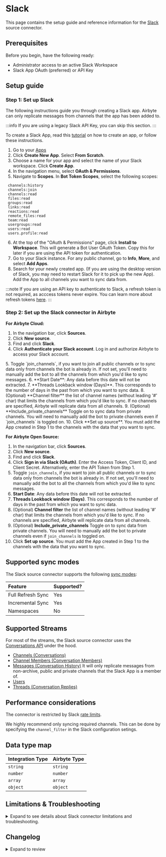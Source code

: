 # Slack

<HideInUI>

This page contains the setup guide and reference information for the [Slack](https://www.slack.com) source connector.

</HideInUI>

## Prerequisites

Before you begin, have the following ready: 

- Administrator access to an active Slack Workspace
- Slack App OAuth (preferred) or API Key

## Setup guide

### Step 1: Set up Slack

The following instructions guide you through creating a Slack app. Airbyte can only replicate messages from channels that the app has been added to.

:::info
If you are using a legacy Slack API Key, you can skip this section.
:::

To create a Slack App, read this [tutorial](https://api.slack.com/tutorials/tracks/getting-a-token) on how to create an app, or follow these instructions. 

1. Go to your [Apps](https://api.slack.com/apps)
2. Click **Create New App**. Select **From Scratch**.
3. Choose a name for your app and select the name of your Slack workspace. Click **Create App**. 
4. In the navigation menu, select **OAuth & Permissions**.
5. Navigate to **Scopes**. In **Bot Token Scopes**, select the following scopes: 

```
 channels:history
 channels:join
 channels:read
 files:read
 groups:read
 links:read
 reactions:read
 remote_files:read
 team:read
 usergroups:read
 users:read
 users.profile:read
```

6. At the top of the "OAuth & Permissions" page, click **Install to Workspace**. This will generate a Bot User OAuth Token. Copy this for later if you are using the API token for authentication.
7. Go to your Slack instance. For any public channel, go to **Info**, **More**, and select **Add Apps**. 
8. Search for your newly created app. (If you are using the desktop version of Slack, you may need to restart Slack for it to pick up the new App). Add the App to all channels you want to sync data from.

:::note
If you are using an API key to authenticate to Slack, a refresh token is not required, as acccess tokens never expire. You can learn more about refresh tokens [here](https://api.slack.com/authentication/rotation).
:::

### Step 2: Set up the Slack connector in Airbyte

<!-- env:cloud -->

**For Airbyte Cloud:**

1. In the navigation bar, click **Sources**. 
2. Click **New source**.
3. Find and click **Slack**.
4. Click **Authenticate your Slack account**. Log in and authorize Airbyte to access your Slack account.
<FieldAnchor field="join_channels">
5. Toggle `join_channels`, if you want to join all public channels or to sync data only from channels the bot is already in. If not set, you'll need to manually add the bot to all the channels from which you'd like to sync messages.
</FieldAnchor>
<FieldAnchor field="start_date">
6. **Start Date**: Any data before this date will not be extracted.
</FieldAnchor>
<FieldAnchor field="lookback_window">
7. **Threads Lookback window (Days)**. This corresponds to the number of days in the past from which you want to sync data.
</FieldAnchor>
<FieldAnchor field="include_private_channels">
8. (Optional) **Channel filter** the list of channel names (without leading '#' char) that limits the channels from which you'd like to sync. If no channels are specified, Airbyte will replicate data from all channels.
</FieldAnchor>
<FieldAnchor field="include_private_channels">
9. (Optional) **Include_private_channels** Toggle on to sync data from private channels. You will need to manually add the bot to private channels even if `join_channels` is toggled on.
</FieldAnchor>
10. Click **Set up source**. You must add the App created in Step 1 to the channels with the data that you want to sync.
<!-- /env:cloud -->

<!-- env:oss -->

**For Airbyte Open Source:**

1. In the navigation bar, click **Sources**. 
2. Click **New source**.
3. Find and click **Slack**.
4. Click **Sign in via Slack (OAuth)**. Enter the Access Token, Client ID, and Client Secret. Alternatively, enter the API Token from Step 1.
5. Toggle `join_channels`, if you want to join all public channels or to sync data only from channels the bot is already in. If not set, you'll need to manually add the bot to all the channels from which you'd like to sync messages.
6. **Start Date**: Any data before this date will not be extracted.
7. **Threads Lookback window (Days)**. This corresponds to the number of days in the past from which you want to sync data.
8. (Optional) **Channel filter** the list of channel names (without leading '#' char) that limits the channels from which you'd like to sync. If no channels are specified, Airbyte will replicate data from all channels.
9. (Optional) **Include_private_channels** Toggle on to sync data from private channels. You will need to manually add the bot to private channels even if `join_channels` is toggled on.
10. Click **Set up source**. You must add the App created in Step 1 to the channels with the data that you want to sync.
<!-- /env:oss -->

<HideInUI>

## Supported sync modes

The Slack source connector supports the following [sync modes](https://docs.airbyte.com/cloud/core-concepts#connection-sync-modes):

| Feature           | Supported? |
| :---------------- | :--------- |
| Full Refresh Sync | Yes        |
| Incremental Sync  | Yes        |
| Namespaces        | No         |

## Supported Streams

For most of the streams, the Slack source connector uses the [Conversations API](https://api.slack.com/docs/conversations-api) under the hood.

- [Channels \(Conversations\)](https://api.slack.com/methods/conversations.list)
- [Channel Members \(Conversation Members\)](https://api.slack.com/methods/conversations.members)
- [Messages \(Conversation History\)](https://api.slack.com/methods/conversations.history) It will only replicate messages from non-archive, public and private channels that the Slack App is a member of.
- [Users](https://api.slack.com/methods/users.list)
- [Threads \(Conversation Replies\)](https://api.slack.com/methods/conversations.replies)

## Performance considerations

The connector is restricted by Slack [rate limits](https://api.slack.com/docs/rate-limits).

We highly recommend only syncing required channels. This can be done by specifying the `channel_filter` in the Slack configuration setings.

## Data type map

| Integration Type | Airbyte Type |
| :--------------- | :----------- |
| `string`         | `string`     |
| `number`         | `number`     |
| `array`          | `array`      |
| `object`         | `object`     |

## Limitations & Troubleshooting

<details>
<summary>
Expand to see details about Slack connector limitations and troubleshooting.
</summary>

### Connector limitations

#### Rate limiting

Slack has [rate limit restrictions](https://api.slack.com/docs/rate-limits).

### Troubleshooting

- Check out common troubleshooting issues for the Slack source connector on our Airbyte Forum [here](https://github.com/airbytehq/airbyte/discussions).

</details>

</HideInUI>


## Changelog

<details>
  <summary>Expand to review</summary>

| Version | Date       | Pull Request                                             | Subject                                                                              |
|:--------|:-----------| :------------------------------------------------------- |:-------------------------------------------------------------------------------------|
| 2.0.0 | 2025-06-25 | [62055](https://github.com/airbytehq/airbyte/pull/62055) | Add breaking change notification for migrating to the new Slack Marketplace application to retain higher rate limits. |
| 1.3.2 | 2025-01-11 | [43812](https://github.com/airbytehq/airbyte/pull/43812) | Starting with this version, the Docker image is now rootless. Please note that this and future versions will not be compatible with Airbyte versions earlier than 0.64 |
| 1.3.1 | 2024-07-24 | [42485](https://github.com/airbytehq/airbyte/pull/42485) | Fix MRO error for `IncrementalMessageStream` |
| 1.3.0 | 2024-07-17 | [41994](https://github.com/airbytehq/airbyte/pull/41994) | Migrate to CDK v3.5.1 |
| 1.2.0 | 2024-07-16 | [41970](https://github.com/airbytehq/airbyte/pull/41970) | Migrate to CDK v2.4.0 |
| 1.1.13 | 2024-07-13 | [41863](https://github.com/airbytehq/airbyte/pull/41863) | Update dependencies |
| 1.1.12 | 2024-07-10 | [41485](https://github.com/airbytehq/airbyte/pull/41485) | Update dependencies |
| 1.1.11 | 2024-07-09 | [41231](https://github.com/airbytehq/airbyte/pull/41231) | Update dependencies |
| 1.1.10 | 2024-07-06 | [40839](https://github.com/airbytehq/airbyte/pull/40839) | Update dependencies |
| 1.1.9 | 2024-06-25 | [40347](https://github.com/airbytehq/airbyte/pull/40347) | Update dependencies |
| 1.1.8 | 2024-06-22 | [40166](https://github.com/airbytehq/airbyte/pull/40166) | Update dependencies |
| 1.1.7 | 2025-06-14 | [39343](https://github.com/airbytehq/airbyte/pull/39343) | Update state handling for `threads` Python stream |
| 1.1.6   | 2024-06-12 | [39132](https://github.com/airbytehq/airbyte/pull/39416) | Respect `include_private_channels` option in `threads` stream                        |
| 1.1.5   | 2024-06-10 | [39132](https://github.com/airbytehq/airbyte/pull/39132) | Convert string state to float for `threads` stream                                   |
| 1.1.4   | 2024-06-06 | [39271](https://github.com/airbytehq/airbyte/pull/39271) | [autopull] Upgrade base image to v1.2.2                                              |
| 1.1.3   | 2024-06-05 | [39121](https://github.com/airbytehq/airbyte/pull/39121) | Change cursor format for `channel_messages` stream to `%s_as_float`                  |
| 1.1.2   | 2024-05-23 | [38619](https://github.com/airbytehq/airbyte/pull/38619) | Fix cursor granularity for the `channel_messages` stream                             |
| 1.1.1   | 2024-05-02 | [36661](https://github.com/airbytehq/airbyte/pull/36661) | Schema descriptions                                                                  |
| 1.1.0   | 2024-04-18 | [37332](https://github.com/airbytehq/airbyte/pull/37332) | Add the capability to sync from private channels                                     |
| 1.0.0   | 2024-04-02 | [35477](https://github.com/airbytehq/airbyte/pull/35477) | Migration to low-code CDK                                                            |
| 0.4.1   | 2024-03-27 | [36579](https://github.com/airbytehq/airbyte/pull/36579) | Upgrade airbyte-cdk version to emit record counts as floats                          |
| 0.4.0   | 2024-03-19 | [36267](https://github.com/airbytehq/airbyte/pull/36267) | Pin airbyte-cdk version to `^0`                                                      |
| 0.3.9   | 2024-02-12 | [35157](https://github.com/airbytehq/airbyte/pull/35157) | Manage dependencies with Poetry                                                      |
| 0.3.8   | 2024-02-09 | [35131](https://github.com/airbytehq/airbyte/pull/35131) | Fixed the issue when `schema discovery` fails with `502` due to the platform timeout |
| 0.3.7   | 2024-01-10 | [1234](https://github.com/airbytehq/airbyte/pull/1234) | Prepare for airbyte-lib                                                              |
| 0.3.6   | 2023-11-21 | [32707](https://github.com/airbytehq/airbyte/pull/32707) | Threads: do not use client-side record filtering                                     |
| 0.3.5   | 2023-10-19 | [31599](https://github.com/airbytehq/airbyte/pull/31599) | Base image migration: remove Dockerfile and use the python-connector-base image      |
| 0.3.4   | 2023-10-06 | [31134](https://github.com/airbytehq/airbyte/pull/31134) | Update CDK and remove non iterable return from records                               |
| 0.3.3   | 2023-09-28 | [30580](https://github.com/airbytehq/airbyte/pull/30580) | Add `bot_id` field to threads schema                                                 |
| 0.3.2   | 2023-09-20 | [30613](https://github.com/airbytehq/airbyte/pull/30613) | Set default value for channel_filters during discover                                |
| 0.3.1   | 2023-09-19 | [30570](https://github.com/airbytehq/airbyte/pull/30570) | Use default availability strategy                                                    |
| 0.3.0   | 2023-09-18 | [30521](https://github.com/airbytehq/airbyte/pull/30521) | Add unexpected fields to streams `channel_messages`, `channels`, `threads`, `users`  |
| 0.2.0   | 2023-05-24 | [26497](https://github.com/airbytehq/airbyte/pull/26497) | Fixed `lookback window` value limitations                                            |
| 0.1.26  | 2023-05-17 | [26186](https://github.com/airbytehq/airbyte/pull/26186) | Limited the `lookback window` range for input configuration                          |
| 0.1.25  | 2023-03-20 | [22889](https://github.com/airbytehq/airbyte/pull/22889) | Specified date formatting in specification                                           |
| 0.1.24  | 2023-03-20 | [24126](https://github.com/airbytehq/airbyte/pull/24126) | Increase page size to 1000                                                           |
| 0.1.23  | 2023-02-21 | [21907](https://github.com/airbytehq/airbyte/pull/21907) | Do not join channels that not gonna be synced                                        |
| 0.1.22  | 2023-01-27 | [22022](https://github.com/airbytehq/airbyte/pull/22022) | Set `AvailabilityStrategy` for streams explicitly to `None`                          |
| 0.1.21  | 2023-01-12 | [21321](https://github.com/airbytehq/airbyte/pull/21321) | Retry Timeout error                                                                  |
| 0.1.20  | 2022-12-21 | [20767](https://github.com/airbytehq/airbyte/pull/20767) | Update schema                                                                        |
| 0.1.19  | 2022-12-01 | [19970](https://github.com/airbytehq/airbyte/pull/19970) | Remove OAuth2.0 broken `refresh_token` support                                       |
| 0.1.18  | 2022-09-28 | [17315](https://github.com/airbytehq/airbyte/pull/17315) | Always install latest version of Airbyte CDK                                         |
| 0.1.17  | 2022-08-28 | [16085](https://github.com/airbytehq/airbyte/pull/16085) | Increase unit test coverage                                                          |
| 0.1.16  | 2022-08-28 | [16050](https://github.com/airbytehq/airbyte/pull/16050) | Fix SATs                                                                             |
| 0.1.15  | 2022-03-31 | [11613](https://github.com/airbytehq/airbyte/pull/11613) | Add 'channel_filter' config and improve performance                                  |
| 0.1.14  | 2022-01-26 | [9575](https://github.com/airbytehq/airbyte/pull/9575) | Correct schema                                                                       |
| 0.1.13  | 2021-11-08 | [7499](https://github.com/airbytehq/airbyte/pull/7499) | Remove base-python dependencies                                                      |
| 0.1.12  | 2021-10-07 | [6570](https://github.com/airbytehq/airbyte/pull/6570) | Implement OAuth support with OAuth authenticator                                     |
| 0.1.11  | 2021-08-27 | [5830](https://github.com/airbytehq/airbyte/pull/5830) | Fix sync operations hang forever issue                                               |
| 0.1.10  | 2021-08-27 | [5697](https://github.com/airbytehq/airbyte/pull/5697) | Fix max retries issue                                                                |
| 0.1.9   | 2021-07-20 | [4860](https://github.com/airbytehq/airbyte/pull/4860) | Fix reading threads issue                                                            |
| 0.1.8   | 2021-07-14 | [4683](https://github.com/airbytehq/airbyte/pull/4683) | Add float_ts primary key                                                             |
| 0.1.7   | 2021-06-25 | [3978](https://github.com/airbytehq/airbyte/pull/3978) | Release Slack CDK Connector                                                          |

</details>
